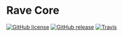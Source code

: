 # Rave Core

[![GitHub license](https://img.shields.io/badge/license-GPLv3-blue.svg?style=flat-square)](https://raw.githubusercontent.com/ClassiCodr/rave-core/master/LICENSE)
[![GitHub release](https://img.shields.io/github/release/ClassiCodr/rave-core.svg?style=flat-square)](https://github.com/ClassiCodr/rave-core/releases/latest)
[![Travis](https://img.shields.io/travis/ClassiCodr/rave-core.svg?style=flat-square)](https://travis-ci.org/ClassiCodr/rave-core)
